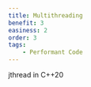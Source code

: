 ```yaml
---
title: Multithreading
benefit: 3
easiness: 2
order: 3
tags:
    - Performant Code
---
```


jthread in C++20